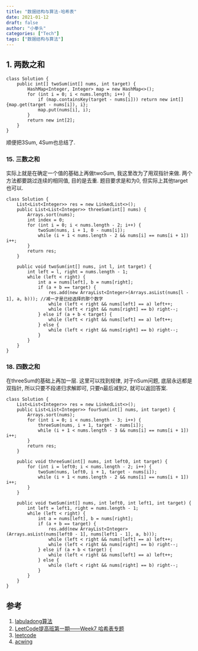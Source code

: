 ```yaml
---
title: "数据结构与算法-哈希表"
date: 2021-01-12
draft: false
author: "小拳头"
categories: ["Tech"]
tags: ["数据结构与算法"]
---
```


## 1. 两数之和
```
class Solution {
    public int[] twoSum(int[] nums, int target) {
        HashMap<Integer, Integer> map = new HashMap<>();
        for (int i = 0; i < nums.length; i++) {
            if (map.containsKey(target - nums[i])) return new int[]{map.get(target - nums[i]), i};
            map.put(nums[i], i);
        }
        return new int[2];
    }
}
```

顺便把3Sum, 4Sum也总结了.

### 15. 三数之和
实际上就是在确定一个值的基础上再做twoSum, 我这里改为了用双指针来做. 两个方法都要跳过连续的相同值, 目的是去重. 题目要求是和为0, 但实际上其他target也可以.
```
class Solution {
    List<List<Integer>> res = new LinkedList<>();
    public List<List<Integer>> threeSum(int[] nums) {
        Arrays.sort(nums);
        int index = 0;
        for (int i = 0; i < nums.length - 2; i++) {
            twoSum(nums, i + 1, 0 - nums[i]);
            while (i + 1 < nums.length - 2 && nums[i] == nums[i + 1]) i++;
        }
        return res;
    }

    public void twoSum(int[] nums, int l, int target) {
        int left = l, right = nums.length - 1;
        while (left < right) {
            int a = nums[left], b = nums[right];
            if (a + b == target) {
                res.add(new ArrayList<Integer>(Arrays.asList(nums[l - 1], a, b))); //减一才是已经选择的那个数字
                while (left < right && nums[left] == a) left++;
                while (left < right && nums[right] == b) right--;
            } else if (a + b < target) {
                while (left < right && nums[left] == a) left++;
            } else {
                while (left < right && nums[right] == b) right--;
            }
        }
    }
}
```

### 18. 四数之和
在threeSum的基础上再加一层. 这里可以找到规律, 对于nSum问题, 底层永远都是双指针, 所以只要不段递归求解即可, 只要n最后减到2, 就可以返回答案.
```
class Solution {
    List<List<Integer>> res = new LinkedList<>();
    public List<List<Integer>> fourSum(int[] nums, int target) {
        Arrays.sort(nums);
        for (int i = 0; i < nums.length - 3; i++) {
            threeSum(nums, i + 1, target - nums[i]);
            while (i + 1 < nums.length - 3 && nums[i] == nums[i + 1]) i++;
        }
        return res;
    }
    
    public void threeSum(int[] nums, int left0, int target) {
        for (int i = left0; i < nums.length - 2; i++) {
            twoSum(nums, left0, i + 1, target - nums[i]);
            while (i + 1 < nums.length - 2 && nums[i] == nums[i + 1]) i++;
        }
    }

    public void twoSum(int[] nums, int left0, int left1, int target) {
        int left = left1, right = nums.length - 1;
        while (left < right) {
            int a = nums[left], b = nums[right];
            if (a + b == target) {
                res.add(new ArrayList<Integer>(Arrays.asList(nums[left0 - 1], nums[left1 - 1], a, b)));
                while (left < right && nums[left] == a) left++;
                while (left < right && nums[right] == b) right--;
            } else if (a + b < target) {
                while (left < right && nums[left] == a) left++;
            } else {
                while (left < right && nums[right] == b) right--;
            }
        }
    }
}
```

## 参考
1. [labuladong算法](https://mp.weixin.qq.com/s/1221AWsL7G89RtaHyHjRPNJENA)
2. [LeetCode提高班第一期——Week7 哈希表专题](https://www.bilibili.com/video/BV1Lb411w74Y)
3. [leetcode](https://leetcode-cn.com)
4. [acwing](https://www.acwing.com/problem/) 